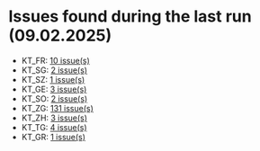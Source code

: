 # Issues found during the last run (09.02.2025)

- KT_FR: [10 issue(s)](tools/KT_FR_errors.csv)
- KT_SG: [2 issue(s)](tools/KT_SG_errors.csv)
- KT_SZ: [1 issue(s)](tools/KT_SZ_errors.csv)
- KT_GE: [3 issue(s)](tools/KT_GE_errors.csv)
- KT_SO: [2 issue(s)](tools/KT_SO_errors.csv)
- KT_ZG: [131 issue(s)](tools/KT_ZG_errors.csv)
- KT_ZH: [3 issue(s)](tools/KT_ZH_errors.csv)
- KT_TG: [4 issue(s)](tools/KT_TG_errors.csv)
- KT_GR: [1 issue(s)](tools/KT_GR_errors.csv)
